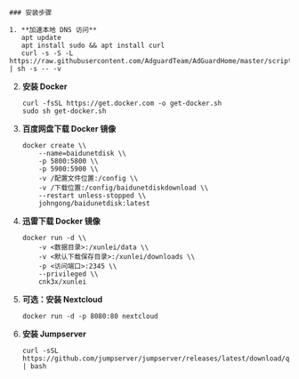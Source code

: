     ### 安装步骤
    
    1. **加速本地 DNS 访问**
       apt update
       apt install sudo && apt install curl
       curl -s -S -L https://raw.githubusercontent.com/AdguardTeam/AdGuardHome/master/scripts/install.sh | sh -s -- -v
    

2.  **安装 Docker**
    
        curl -fsSL https://get.docker.com -o get-docker.sh    
        sudo sh get-docker.sh
        
    
3.  **百度网盘下载 Docker 镜像**
    
        docker create \\
            --name=baidunetdisk \\
            -p 5800:5800 \\
            -p 5900:5900 \\
            -v /配置文件位置:/config \\
            -v /下载位置:/config/baidunetdiskdownload \\
            --restart unless-stopped \\
            johngong/baidunetdisk:latest
        
    
4.  **迅雷下载 Docker 镜像**
    
        docker run -d \\
            -v <数据目录>:/xunlei/data \\
            -v <默认下载保存目录>:/xunlei/downloads \\
            -p <访问端口>:2345 \\
            --privileged \\
            cnk3x/xunlei
        
    
5.  **可选：安装 Nextcloud**
    
        docker run -d -p 8080:80 nextcloud
        
    
6.  **安装 Jumpserver**
    
        curl -sSL https://github.com/jumpserver/jumpserver/releases/latest/download/quick_start.sh | bash
